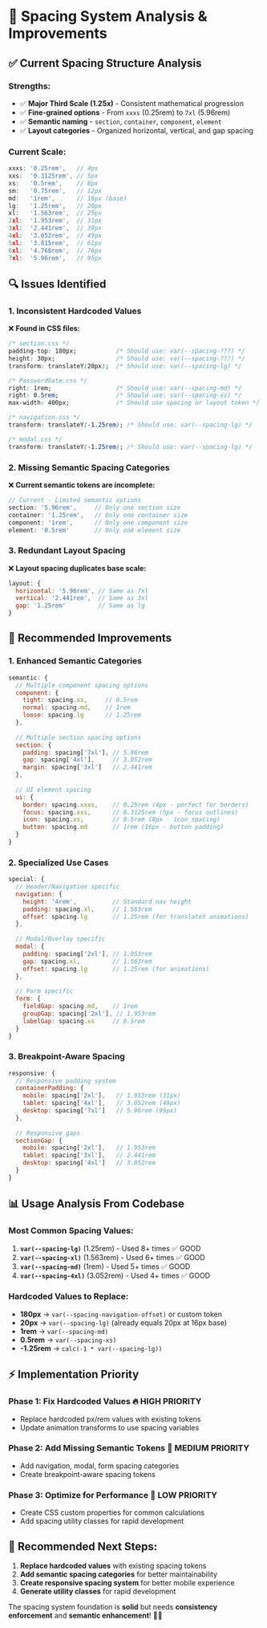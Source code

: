 # 📏 Spacing System Analysis & Improvements

## ✅ **Current Spacing Structure Analysis**

### **Strengths:**
- ✅ **Major Third Scale (1.25x)** - Consistent mathematical progression
- ✅ **Fine-grained options** - From `xxxs` (0.25rem) to `7xl` (5.96rem)
- ✅ **Semantic naming** - `section`, `container`, `component`, `element`
- ✅ **Layout categories** - Organized horizontal, vertical, and gap spacing

### **Current Scale:**
```javascript
xxxs: '0.25rem',   // 4px
xxs:  '0.3125rem', // 5px  
xs:   '0.5rem',    // 8px
sm:   '0.75rem',   // 12px
md:   '1rem',      // 16px (base)
lg:   '1.25rem',   // 20px
xl:   '1.563rem',  // 25px
2xl:  '1.953rem',  // 31px
3xl:  '2.441rem',  // 39px
4xl:  '3.052rem',  // 49px
5xl:  '3.815rem',  // 61px
6xl:  '4.768rem',  // 76px
7xl:  '5.96rem',   // 95px
```

## 🔍 **Issues Identified**

### **1. Inconsistent Hardcoded Values**
❌ **Found in CSS files:**
```css
/* section.css */
padding-top: 180px;           /* Should use: var(--spacing-???) */
height: 30px;                 /* Should use: var(--spacing-???) */
transform: translateY(20px);  /* Should use: var(--spacing-lg) */

/* PasswordGate.css */
right: 1rem;                  /* Should use: var(--spacing-md) */
right: 0.5rem;                /* Should use: var(--spacing-xs) */
max-width: 400px;             /* Should use spacing or layout token */

/* navigation.css */
transform: translateY(-1.25rem); /* Should use: var(--spacing-lg) */

/* modal.css */
transform: translateY(-1.25rem); /* Should use: var(--spacing-lg) */
```

### **2. Missing Semantic Spacing Categories**
❌ **Current semantic tokens are incomplete:**
```javascript
// Current - Limited semantic options
section: '5.96rem',     // Only one section size
container: '1.25rem',   // Only one container size  
component: '1rem',      // Only one component size
element: '0.5rem'       // Only one element size
```

### **3. Redundant Layout Spacing**
❌ **Layout spacing duplicates base scale:**
```javascript
layout: {
  horizontal: '5.96rem', // Same as 7xl
  vertical: '2.441rem',  // Same as 3xl  
  gap: '1.25rem'         // Same as lg
}
```

## 🚀 **Recommended Improvements**

### **1. Enhanced Semantic Categories**
```javascript
semantic: {
  // Multiple component spacing options
  component: {
    tight: spacing.xs,     // 0.5rem
    normal: spacing.md,    // 1rem  
    loose: spacing.lg      // 1.25rem
  },
  
  // Multiple section spacing options
  section: {
    padding: spacing['7xl'], // 5.96rem
    gap: spacing['4xl'],     // 3.052rem
    margin: spacing['3xl']   // 2.441rem
  },
  
  // UI element spacing
  ui: {
    border: spacing.xxxs,    // 0.25rem (4px - perfect for borders)
    focus: spacing.xxs,      // 0.3125rem (5px - focus outlines)
    icon: spacing.xs,        // 0.5rem (8px - icon spacing)
    button: spacing.md       // 1rem (16px - button padding)
  }
}
```

### **2. Specialized Use Cases**
```javascript
special: {
  // Header/Navigation specific
  navigation: {
    height: '4rem',          // Standard nav height
    padding: spacing.xl,     // 1.563rem
    offset: spacing.lg       // 1.25rem (for translateY animations)
  },
  
  // Modal/Overlay specific  
  modal: {
    padding: spacing['2xl'], // 1.953rem
    gap: spacing.xl,         // 1.563rem
    offset: spacing.lg       // 1.25rem (for animations)
  },
  
  // Form specific
  form: {
    fieldGap: spacing.md,    // 1rem
    groupGap: spacing['2xl'], // 1.953rem
    labelGap: spacing.xs     // 0.5rem
  }
}
```

### **3. Breakpoint-Aware Spacing**
```javascript
responsive: {
  // Responsive padding system
  containerPadding: {
    mobile: spacing['2xl'],   // 1.953rem (31px)
    tablet: spacing['4xl'],   // 3.052rem (49px) 
    desktop: spacing['7xl']   // 5.96rem (95px)
  },
  
  // Responsive gaps
  sectionGap: {
    mobile: spacing['2xl'],   // 1.953rem
    tablet: spacing['3xl'],   // 2.441rem
    desktop: spacing['4xl']   // 3.052rem
  }
}
```

## 📊 **Usage Analysis From Codebase**

### **Most Common Spacing Values:**
1. **`var(--spacing-lg)`** (1.25rem) - Used 8+ times ✅ GOOD
2. **`var(--spacing-xl)`** (1.563rem) - Used 6+ times ✅ GOOD  
3. **`var(--spacing-md)`** (1rem) - Used 5+ times ✅ GOOD
4. **`var(--spacing-4xl)`** (3.052rem) - Used 4+ times ✅ GOOD

### **Hardcoded Values to Replace:**
- **180px** → `var(--spacing-navigation-offset)` or custom token
- **20px** → `var(--spacing-lg)` (already equals 20px at 16px base)
- **1rem** → `var(--spacing-md)`  
- **0.5rem** → `var(--spacing-xs)`
- **-1.25rem** → `calc(-1 * var(--spacing-lg))`

## ⚡ **Implementation Priority**

### **Phase 1: Fix Hardcoded Values** 🔥 HIGH PRIORITY
- Replace hardcoded px/rem values with existing tokens
- Update animation transforms to use spacing variables

### **Phase 2: Add Missing Semantic Tokens** 🔶 MEDIUM PRIORITY  
- Add navigation, modal, form spacing categories
- Create breakpoint-aware spacing tokens

### **Phase 3: Optimize for Performance** 🔹 LOW PRIORITY
- Create CSS custom properties for common calculations
- Add spacing utility classes for rapid development

## 🎯 **Recommended Next Steps:**

1. **Replace hardcoded values** with existing spacing tokens
2. **Add semantic spacing categories** for better maintainability
3. **Create responsive spacing system** for better mobile experience
4. **Generate utility classes** for rapid development

The spacing system foundation is **solid** but needs **consistency enforcement** and **semantic enhancement**! 📏✨
